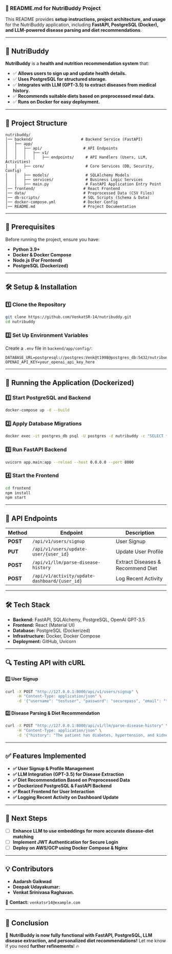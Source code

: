 ### **🚀 README.md for NutriBuddy Project**
This README provides **setup instructions, project architecture, and usage** for the NutriBuddy application, including **FastAPI, PostgreSQL (Docker), and LLM-powered disease parsing and diet recommendations**.

---

## **📌 NutriBuddy**
**NutriBuddy** is a **health and nutrition recommendation system** that:
- ✅ **Allows users to sign up and update health details.**
- ✅ **Uses PostgreSQL for structured storage.**
- ✅ **Integrates with LLM (GPT-3.5) to extract diseases from medical history.**
- ✅ **Recommends suitable diets based on preprocessed meal data.**
- ✅ **Runs on Docker for easy deployment.**

---

## **📂 Project Structure**
```
nutribuddy/
│── backend/                     # Backend Service (FastAPI)
│   ├── app/
│   │   ├── api/                  # API Endpoints
│   │   │   ├── v1/
│   │   │   │   ├── endpoints/     # API Handlers (Users, LLM, Activities)
│   │   ├── core/                  # Core Services (DB, Security, Config)
│   │   ├── models/                # SQLAlchemy Models
│   │   ├── services/              # Business Logic Services
│   │   ├── main.py                # FastAPI Application Entry Point
│── frontend/                     # React Frontend
│── data/                         # Preprocessed Data (CSV Files)
│── db-scripts/                   # SQL Scripts (Schema & Data)
│── docker-compose.yml            # Docker Config
│── README.md                     # Project Documentation
```

---

## **🚀 Prerequisites**
Before running the project, ensure you have:
- **Python 3.9+**
- **Docker & Docker Compose**
- **Node.js (For Frontend)**
- **PostgreSQL (Dockerized)**

---

## **🛠️ Setup & Installation**
### **1️⃣ Clone the Repository**
```sh
git clone https://github.com/VenkatSR-14/nutribuddy.git
cd nutribuddy
```

### **2️⃣ Set Up Environment Variables**
Create a `.env` file in `backend/app/config/`:
```
DATABASE_URL=postgresql://postgres:Venk@t1998@postgres_db:5432/nutribuddy
OPENAI_API_KEY=your_openai_api_key_here
```

---

## **🐳 Running the Application (Dockerized)**
### **1️⃣ Start PostgreSQL and Backend**
```sh
docker-compose up -d --build
```

### **2️⃣ Apply Database Migrations**
```sh
docker exec -it postgres_db psql -U postgres -d nutribuddy -c "SELECT * FROM users;"
```

### **3️⃣ Run FastAPI Backend**
```sh
uvicorn app.main:app --reload --host 0.0.0.0 --port 8000
```

### **4️⃣ Start the Frontend**
```sh
cd frontend
npm install
npm start
```

---

## **🔗 API Endpoints**
| Method | Endpoint | Description |
|--------|---------|-------------|
| **POST** | `/api/v1/users/signup` | User Signup |
| **PUT** | `/api/v1/users/update-user/{user_id}` | Update User Profile |
| **POST** | `/api/v1/llm/parse-disease-history` | Extract Diseases & Recommend Diet |
| **POST** | `/api/v1/activity/update-dashboard/{user_id}` | Log Recent Activity |

---

## **🛠 Tech Stack**
- **Backend:** FastAPI, SQLAlchemy, PostgreSQL, OpenAI GPT-3.5
- **Frontend:** React (Material UI)
- **Database:** PostgreSQL (Dockerized)
- **Infrastructure:** Docker, Docker Compose
- **Deployment:** GitHub, Uvicorn

---

## **🔍 Testing API with cURL**
#### **1️⃣ User Signup**
```sh
curl -X POST "http://127.0.0.1:8000/api/v1/users/signup" \
     -H "Content-Type: application/json" \
     -d '{"username": "testuser", "password": "securepass", "email": "test@example.com", "veg_non": true, "height": 170, "weight": 70, "disease": "hypertension"}'
```
#### **2️⃣ Disease Parsing & Diet Recommendation**
```sh
curl -X POST "http://127.0.0.1:8000/api/v1/llm/parse-disease-history" \
     -H "Content-Type: application/json" \
     -d '{"history": "The patient has diabetes, hypertension, and kidney disease."}'
```

---

## **✅ Features Implemented**
- **✅ User Signup & Profile Management**
- **✅ LLM Integration (GPT-3.5) for Disease Extraction**
- **✅ Diet Recommendation Based on Preprocessed Data**
- **✅ Dockerized PostgreSQL & FastAPI Backend**
- **✅ React Frontend for User Interaction**
- **✅ Logging Recent Activity on Dashboard Update**

---

## **📝 Next Steps**
- [ ] **Enhance LLM to use embeddings for more accurate disease-diet matching**
- [ ] **Implement JWT Authentication for Secure Login**
- [ ] **Deploy on AWS/GCP using Docker Compose & Nginx**

---

## **💡 Contributors**
- **Aadarsh Gaikwad** 
- **Deepak Udayakumar:**
- **Venkat Srinivasa Raghavan.**

📧 **Contact:** `venkatsr14@example.com`

---

## **🎯 Conclusion**
🚀 **NutriBuddy is now fully functional with FastAPI, PostgreSQL, LLM disease extraction, and personalized diet recommendations!** Let me know if you need **further refinements**! 🔥